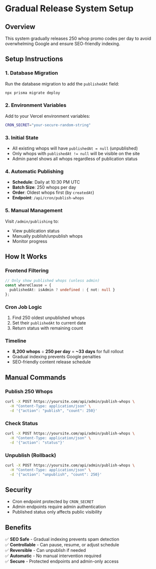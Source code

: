 # Gradual Release System Setup

## Overview
This system gradually releases 250 whop promo codes per day to avoid overwhelming Google and ensure SEO-friendly indexing.

## Setup Instructions

### 1. Database Migration
Run the database migration to add the `publishedAt` field:
```bash
npx prisma migrate deploy
```

### 2. Environment Variables
Add to your Vercel environment variables:
```bash
CRON_SECRET="your-secure-random-string"
```

### 3. Initial State
- All existing whops will have `publishedAt = null` (unpublished)
- Only whops with `publishedAt != null` will be visible on the site
- Admin panel shows all whops regardless of publication status

### 4. Automatic Publishing
- **Schedule**: Daily at 10:30 PM UTC
- **Batch Size**: 250 whops per day
- **Order**: Oldest whops first (by `createdAt`)
- **Endpoint**: `/api/cron/publish-whops`

### 5. Manual Management
Visit `/admin/publishing` to:
- View publication status
- Manually publish/unpublish whops
- Monitor progress

## How It Works

### Frontend Filtering
```typescript
// Only show published whops (unless admin)
const whereClause = {
  publishedAt: isAdmin ? undefined : { not: null }
};
```

### Cron Job Logic
1. Find 250 oldest unpublished whops
2. Set their `publishedAt` to current date
3. Return status with remaining count

### Timeline
- **8,200 whops** ÷ **250 per day** = **~33 days** for full rollout
- Gradual indexing prevents Google penalties
- SEO-friendly content release schedule

## Manual Commands

### Publish 250 Whops
```bash
curl -X POST https://yoursite.com/api/admin/publish-whops \
  -H "Content-Type: application/json" \
  -d '{"action": "publish", "count": 250}'
```

### Check Status
```bash
curl -X POST https://yoursite.com/api/admin/publish-whops \
  -H "Content-Type: application/json" \
  -d '{"action": "status"}'
```

### Unpublish (Rollback)
```bash
curl -X POST https://yoursite.com/api/admin/publish-whops \
  -H "Content-Type: application/json" \
  -d '{"action": "unpublish", "count": 250}'
```

## Security
- Cron endpoint protected by `CRON_SECRET`
- Admin endpoints require admin authentication
- Published status only affects public visibility

## Benefits
✅ **SEO Safe** - Gradual indexing prevents spam detection  
✅ **Controllable** - Can pause, resume, or adjust schedule  
✅ **Reversible** - Can unpublish if needed  
✅ **Automatic** - No manual intervention required  
✅ **Secure** - Protected endpoints and admin-only access